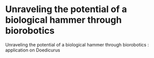 # Unraveling the potential of a biological hammer through biorobotics
 Unraveling the potential of a biological hammer through biorobotics : application on Doedicurus
